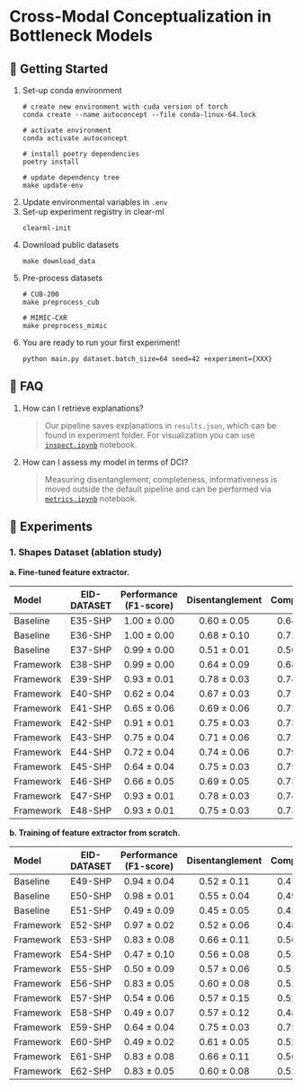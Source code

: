 # Cross-Modal Conceptualization in Bottleneck Models

## 🚀 Getting Started
1. Set-up conda environment
    ```
    # create new environment with cuda version of torch
    conda create --name autoconcept --file conda-linux-64.lock

    # activate environment
    conda activate autoconcept

    # install poetry dependencies
    poetry install

    # update dependency tree
    make update-env
    ```
2. Update environmental variables in `.env`
3. Set-up experiment registry in clear-ml
    ```
    clearml-init
    ```
4. Download public datasets
    ```
    make download_data
    ```
3. Pre-process datasets
    ```
    # CUB-200
    make preprocess_cub

    # MIMIC-CXR
    make preprocess_mimic
    ```
4. You are ready to run your first experiment!
    ```
    python main.py dataset.batch_size=64 seed=42 +experiment={XXX}
    ```

## 🤔 FAQ

1. How can I retrieve explanations?
    > Our pipeline saves explanations in `results.json`, which can be found in experiment folder. For visualization you can use [`inspect.ipynb`](./autoconcept/inspect.ipynb) notebook.

2. How can I assess my model in terms of DCI?
    > Measuring disentanglement, completeness, informativeness is moved outside the default pipeline and can be performed via [`metrics.ipynb`](./autoconcept/metrics.ipynb) notebook.


## 🧬 Experiments

### 1. Shapes Dataset (ablation study)

**a. Fine-tuned feature extractor.**

| Model     | EID-DATASET  | Performance (F1-score)   | Disentanglement | Completeness   | Informativeness | act_fn  | norm_fn  | slot_norm | dummy_concept | dummy_tokens | reg_dist | tie_loss   |
|:------------|:-----------:|:-----------:|:--------:|:--------:|:--------:|:----------:|:----------:|:----------:|:-------------:|:---------------:|:---------------:|:---------------:|
| Baseline | E35-SHP | 1.00 ± 0.00 | 0.60 ± 0.05 | 0.64 ± 0.10 | 0.07 ± 0.01 | relu | - | - | -| - | - | - |
| Baseline | E36-SHP | 1.00 ± 0.00 | 0.68 ± 0.10 | 0.72 ± 0.05 | 0.08 ± 0.01 | sigmoid  | - | - | - | - | - | - |
| Baseline | E37-SHP | 0.99 ± 0.00 | 0.51 ± 0.01 | 0.56 ± 0.06 | 0.08 ± 0.02  | gumbel  | - | - | - | - | - | - |
| Framework | E38-SHP |  0.99 ± 0.00 | 0.64 ± 0.09 | 0.68 ± 0.04| 0.08 ± 0.03 | sigmoid | softmax | ✗ | - | - | ✗ | JS |
| Framework | E39-SHP | 0.93 ± 0.01 | 0.78 ± 0.03 | 0.74 ± 0.12 | 0.07 ± 0.02 | gumbel | softmax | ✗ | - | - | ✗ | JS |
| Framework | E40-SHP | 0.62 ± 0.04 | 0.67 ± 0.03 | 0.71 ± 0.05 | 0.09 ± 0.03 | gumbel  | softmax | ✗ | - | -  | ✗ | KL($f$, $c$) |
| Framework | E41-SHP | 0.65 ± 0.06 | 0.69 ± 0.06 | 0.72 ± 0.05 | 0.09 ± 0.02 | gumbel | softmax | ✗ | - | - | ✗ | KL($c$, $f$) |
| Framework | E42-SHP | 0.91 ± 0.01 | 0.75 ± 0.03 | 0.73 ± 0.10 | 0.08 ± 0.01 | gumbel | entmax | ✗ | - | - | ✗ | JS |
| Framework | E43-SHP | 0.75 ± 0.04 | 0.71 ± 0.06 | 0.71 ± 0.07 | 0.09 ± 0.01 | gumbel | softmax | ✓ | ✓ | ✗ | ✗ | JS |
| Framework | E44-SHP | 0.72 ± 0.04 | 0.74 ± 0.06 | 0.79 ± 0.14 | 0.07 ± 0.02 | gumbel | softmax | ✓ | ✓ | ✓ | ✗ | JS |
| Framework | E45-SHP | 0.64 ± 0.04 | 0.75 ± 0.03 | 0.75 ± 0.02 | 0.08 ± 0.02 | gumbel | entmax | ✓ | ✓ | ✗ | ✗ | JS |
| Framework | E46-SHP | 0.66 ± 0.05 | 0.69 ± 0.05 | 0.73 ± 0.08 | 0.08 ± 0.03 | gumbel | entmax | ✓ | ✓ | ✓ | ✗ | JS |
| Framework | E47-SHP | 0.93 ± 0.01 | 0.78 ± 0.03 | 0.74 ± 0.12 | 0.07 ± 0.02 | gumbel  | softmax | ✗ | - | - | ✓ | JS |
| Framework | E48-SHP | 0.93 ± 0.01 | 0.75 ± 0.03 | 0.73 ± 0.10 | 0.08 ± 0.01 | gumbel  | entmax | ✗ | - | - | ✓ | JS |

**b. Training of feature extractor from scratch.**

| Model     | EID-DATASET  | Performance (F1-score)   | Disentanglement | Completeness   | Informativeness | act_fn  | norm_fn  | slot_norm | dummy_concept | dummy_tokens | reg_dist | tie_loss   |
|:------------|:-----------:|:-----------:|:--------:|:--------:|:--------:|:----------:|:----------:|:----------:|:-------------:|:---------------:|:---------------:|:---------------:|
| Baseline | E49-SHP | 0.94 ± 0.04 | 0.52 ± 0.11 | 0.47 ± 0.10 | 0.20 ± 0.04  | relu |  - | - | -| - | - | - |
| Baseline | E50-SHP | 0.98 ± 0.01 | 0.55 ± 0.04 | 0.49 ± 0.08 | 0.16 ± 0.01 | sigmoid | - | - | - | - | - | - |
| Baseline | E51-SHP | 0.49 ± 0.09 | 0.45 ± 0.05 | 0.42 ± 0.03 | 0.45 ± 0.04 | gumbel | - | - | - | - | - | - |
| Framework | E52-SHP | 0.97 ± 0.02 | 0.52 ± 0.06 | 0.48 ± 0.05 | 0.16 ± 0.03 | sigmoid | softmax | ✗ | - | - | ✗ | JS |
| Framework | E53-SHP | 0.83 ± 0.08 | 0.66 ± 0.11 | 0.56 ± 0.07 | 0.16 ± 0.03 |  gumbel | softmax | ✗ | - | - | ✗ | JS |
| Framework | E54-SHP | 0.47 ± 0.10 | 0.56 ± 0.08 | 0.52 ± 0.07 | 0.23 ± 0.08 | gumbel | softmax | ✗ | - | -  | ✗ | KL($f$, $c$) |
| Framework | E55-SHP | 0.50 ± 0.09 | 0.57 ± 0.06| 0.51 ± 0.06 | 0.20 ± 0.04 |  gumbel  | softmax | ✗ | - | - | ✗ | KL($c$, $f$) |
| Framework | E56-SHP | 0.83 ± 0.05 | 0.60 ± 0.08 | 0.52 ± 0.07 | 0.16 ± 0.02 |  gumbel  | entmax | ✗ | - | - | ✗ | JS |
| Framework | E57-SHP | 0.54 ± 0.06 | 0.57 ± 0.15 | 0.52 ± 0.09 | 0.25 ± 0.07 | gumbel | softmax | ✓ | ✓ | ✗ | ✗ | JS |
| Framework | E58-SHP | 0.49 ± 0.07 | 0.57 ± 0.12 | 0.48 ± 0.08 | 0.25 ± 0.07 |  gumbel  | softmax | ✓ | ✓ | ✓ | ✗ | JS |
| Framework | E59-SHP | 0.64 ± 0.04 | 0.75 ± 0.03 | 0.75 ± 0.02 | 0.08 ± 0.02 | gumbel | entmax | ✓ | ✓ | ✗ | ✗ | JS |
| Framework | E60-SHP | 0.49 ± 0.02 | 0.61 ± 0.05 | 0.52 ± 0.09 | 0.23 ± 0.04 |  gumbel | entmax | ✓ | ✓ | ✓ | ✗ | JS |
| Framework | E61-SHP | 0.83 ± 0.08 | 0.66 ± 0.11 | 0.56 ± 0.07 | 0.16 ± 0.03 |  gumbel | softmax | ✗ | - | - | ✓ | JS |
| Framework | E62-SHP | 0.83 ± 0.05 | 0.60 ± 0.08 | 0.52 ± 0.07 | 0.16 ± 0.02 | gumbel | entmax | ✗ | - | - | ✓ | JS |
